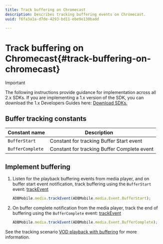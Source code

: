 ```yaml
---
title: Track buffering on Chromecast
description: Describes tracking buffering events on Chromecast.
uuid: f6fa3a1a-d7de-4293-bd11-ebe9e130badd

---
```


# Track buffering on Chromecast{#track-buffering-on-chromecast}

>[!IMPORTANT]
>
>The following instructions provide guidance for implementation across all 2.x SDKs. If you are implementing a 1.x version of the SDK, you can download the 1.x Developers Guides here: [Download SDKs.](/help/sdk-implement/download-sdks.md)

## Buffer tracking constants


|  Constant name  | Description&nbsp;&nbsp;&nbsp;&nbsp;  |
|---|---|
|  `BufferStart`  | Constant for tracking Buffer Start event  |
|  `BufferComplete`  | Constant for tracking Buffer Complete event  |

## Implement buffering

1. Listen for the playback buffering events from media player, and on buffer start event notification, track buffering using the `BufferStart` event: [trackEvent](https://adobe-marketing-cloud.github.io/media-sdks/reference/chromecast/ADBMobile.media.html#.trackEvent) 

   ```js
   ADBMobile.media.trackEvent(ADBMobile.media.Event.BufferStart);
   ```

1. On buffer complete notification from the media player, track the end of buffering using the `BufferComplete` event: [trackEvent](https://adobe-marketing-cloud.github.io/media-sdks/reference/chromecast/ADBMobile.media.html#.trackEvent) 

   ```js
   ADBMobile.media.trackEvent(ADBMobile.media.Event.BufferComplete);
   ```

See the tracking scenario [VOD playback with buffering](/help/sdk-implement/tracking-scenarios/vod-buffering.md) for more information.
